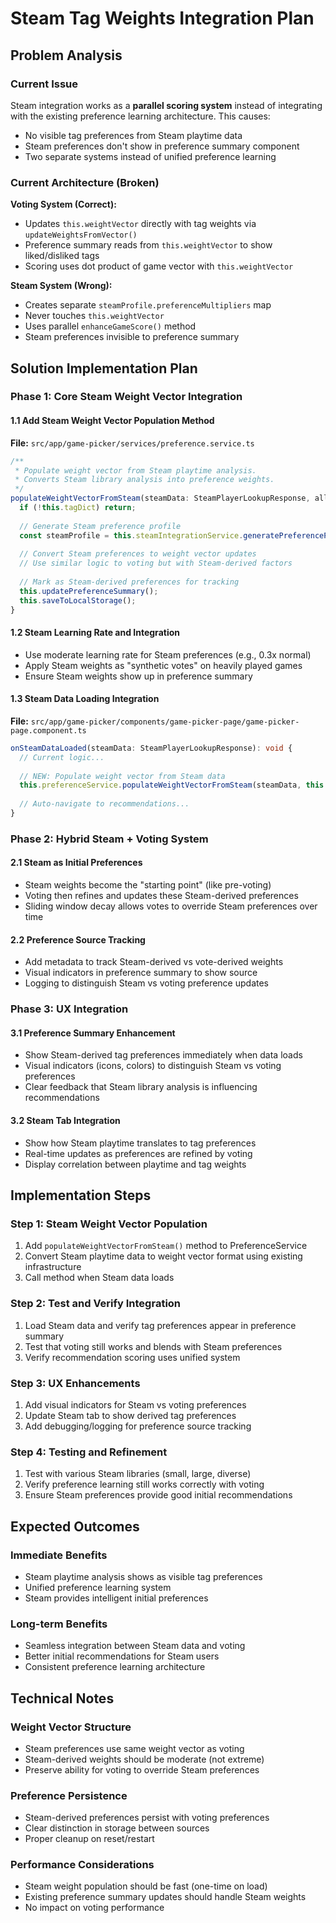 # Steam Tag Weights Integration Plan

## Problem Analysis

### Current Issue
Steam integration works as a **parallel scoring system** instead of integrating with the existing preference learning architecture. This causes:

- No visible tag preferences from Steam playtime data
- Steam preferences don't show in preference summary component
- Two separate systems instead of unified preference learning

### Current Architecture (Broken)

**Voting System (Correct):**
- Updates `this.weightVector` directly with tag weights via `updateWeightsFromVector()`
- Preference summary reads from `this.weightVector` to show liked/disliked tags
- Scoring uses dot product of game vector with `this.weightVector`

**Steam System (Wrong):**
- Creates separate `steamProfile.preferenceMultipliers` map
- Never touches `this.weightVector`
- Uses parallel `enhanceGameScore()` method
- Steam preferences invisible to preference summary

## Solution Implementation Plan

### Phase 1: Core Steam Weight Vector Integration

#### 1.1 Add Steam Weight Vector Population Method
**File:** `src/app/game-picker/services/preference.service.ts`

```typescript
/**
 * Populate weight vector from Steam playtime analysis.
 * Converts Steam library analysis into preference weights.
 */
populateWeightVectorFromSteam(steamData: SteamPlayerLookupResponse, allGames: GameRecord[]): void {
  if (!this.tagDict) return;
  
  // Generate Steam preference profile
  const steamProfile = this.steamIntegrationService.generatePreferenceProfile(steamData, allGames);
  
  // Convert Steam preferences to weight vector updates
  // Use similar logic to voting but with Steam-derived factors
  
  // Mark as Steam-derived preferences for tracking
  this.updatePreferenceSummary();
  this.saveToLocalStorage();
}
```

#### 1.2 Steam Learning Rate and Integration
- Use moderate learning rate for Steam preferences (e.g., 0.3x normal)
- Apply Steam weights as "synthetic votes" on heavily played games
- Ensure Steam weights show up in preference summary

#### 1.3 Steam Data Loading Integration
**File:** `src/app/game-picker/components/game-picker-page/game-picker-page.component.ts`

```typescript
onSteamDataLoaded(steamData: SteamPlayerLookupResponse): void {
  // Current logic...
  
  // NEW: Populate weight vector from Steam data
  this.preferenceService.populateWeightVectorFromSteam(steamData, this.games);
  
  // Auto-navigate to recommendations...
}
```

### Phase 2: Hybrid Steam + Voting System

#### 2.1 Steam as Initial Preferences
- Steam weights become the "starting point" (like pre-voting)
- Voting then refines and updates these Steam-derived preferences
- Sliding window decay allows votes to override Steam preferences over time

#### 2.2 Preference Source Tracking
- Add metadata to track Steam-derived vs vote-derived weights
- Visual indicators in preference summary to show source
- Logging to distinguish Steam vs voting preference updates

### Phase 3: UX Integration

#### 3.1 Preference Summary Enhancement
- Show Steam-derived tag preferences immediately when data loads
- Visual indicators (icons, colors) to distinguish Steam vs voting preferences
- Clear feedback that Steam library analysis is influencing recommendations

#### 3.2 Steam Tab Integration
- Show how Steam playtime translates to tag preferences
- Real-time updates as preferences are refined by voting
- Display correlation between playtime and tag weights

## Implementation Steps

### Step 1: Steam Weight Vector Population
1. Add `populateWeightVectorFromSteam()` method to PreferenceService
2. Convert Steam playtime data to weight vector format using existing infrastructure
3. Call method when Steam data loads

### Step 2: Test and Verify Integration
1. Load Steam data and verify tag preferences appear in preference summary
2. Test that voting still works and blends with Steam preferences
3. Verify recommendation scoring uses unified system

### Step 3: UX Enhancements
1. Add visual indicators for Steam vs voting preferences
2. Update Steam tab to show derived tag preferences
3. Add debugging/logging for preference source tracking

### Step 4: Testing and Refinement
1. Test with various Steam libraries (small, large, diverse)
2. Verify preference learning still works correctly with voting
3. Ensure Steam preferences provide good initial recommendations

## Expected Outcomes

### Immediate Benefits
- Steam playtime analysis shows as visible tag preferences
- Unified preference learning system
- Steam provides intelligent initial preferences

### Long-term Benefits
- Seamless integration between Steam data and voting
- Better initial recommendations for Steam users
- Consistent preference learning architecture

## Technical Notes

### Weight Vector Structure
- Steam preferences use same weight vector as voting
- Steam-derived weights should be moderate (not extreme)
- Preserve ability for voting to override Steam preferences

### Preference Persistence
- Steam-derived preferences persist with voting preferences
- Clear distinction in storage between sources
- Proper cleanup on reset/restart

### Performance Considerations
- Steam weight population should be fast (one-time on load)
- Existing preference summary updates should handle Steam weights
- No impact on voting performance